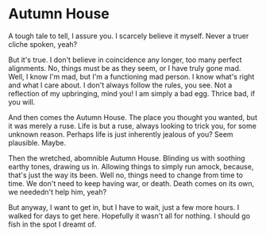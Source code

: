 # Autumn House

A tough tale to tell, I assure you.  I scarcely believe it myself. Never a truer cliche spoken, yeah?

But it's true.  I don't believe in coincidence any longer, too many perfect alignments.  No, things must be as they seem, or I have truly gone mad.  Well, I know I'm mad, but I'm a functioning mad person.  I know what's right and what I care about.  I don't always follow the rules, you see.  Not a reflection of my upbringing, mind you!  I am simply a bad egg.  Thrice bad, if you will.

And then comes the Autumn House. The place you thought you wanted, but it was merely a ruse.  Life is but a ruse, always looking to trick you, for some unknown reason.  Perhaps life is just inherently jealous of you?  Seem plausible.  Maybe.  

Then the wretched, abomnible Autumn House. Blinding us with soothing earthy tones, drawing us in. Allowing things to simply run amock, because, that's just the way its been. Well no, things need to change from time to time.  We don't need to keep having war, or death.  Death comes on its own, we neededn't help him, yeah?

But anyway, I want to get in, but I have to wait, just a few more hours.  I walked for days to get here.  Hopefully it wasn't all for nothing.  I should go fish in the spot I dreamt of.